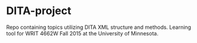 # DITA-project

Repo containing topics utilizing DITA XML structure and methods. Learning tool for WRIT 4662W Fall 2015 at the University of Minnesota.
